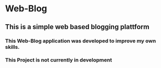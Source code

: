 # Web-Blog
## This is a simple web based blogging plattform

### This Web-Blog application was developed to improve my own skills.

### This Project is not currently in development

